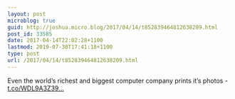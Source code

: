 ```yaml
---
layout: post
microblog: true
guid: http://joshua.micro.blog/2017/04/14/t852839464812638209.html
post_id: 33585
date: 2017-04-14T22:02:28+1100
lastmod: 2019-07-30T17:41:18+1100
type: post
url: /2017/04/14/t852839464812638209.html
---
```

Even the world’s richest and biggest computer company prints it’s photos - [t.co/WDL9A3Z39...](https://t.co/WDL9A3Z39q)
